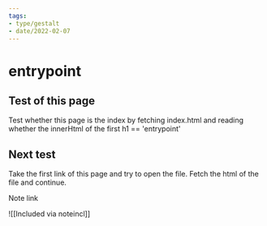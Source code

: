 ```yaml
---
tags:
- type/gestalt
- date/2022-02-07
---
```


# entrypoint
## Test of this page
Test whether this page is the index by fetching index.html and reading whether the innerHtml of the first h1 == 'entrypoint'

## Next test
Take the first link of this page and try to open the file. Fetch the html of the file and continue.

Note link



![[Included via noteincl]]

